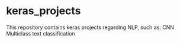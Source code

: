 # keras_projects

This repository contains keras projects regarding NLP, such as:
CNN Multiclass text classification
